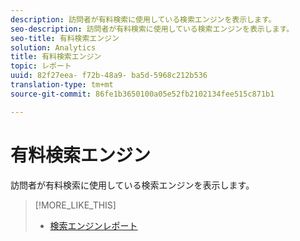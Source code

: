 ```yaml
---
description: 訪問者が有料検索に使用している検索エンジンを表示します。
seo-description: 訪問者が有料検索に使用している検索エンジンを表示します。
seo-title: 有料検索エンジン
solution: Analytics
title: 有料検索エンジン
topic: レポート
uuid: 82f27eea- f72b-48a9- ba5d-5968c212b536
translation-type: tm+mt
source-git-commit: 86fe1b3650100a05e52fb2102134fee515c871b1

---
```



# 有料検索エンジン

訪問者が有料検索に使用している検索エンジンを表示します。

>[!MORE_LIKE_THIS]
>
>* [検索エンジンレポート](/help/components/c-variables/dimensionslist/reports-search-engines.md)

